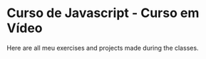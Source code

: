 # Curso de Javascript - Curso em Vídeo
Here are all meu exercises and projects made during the classes. 

